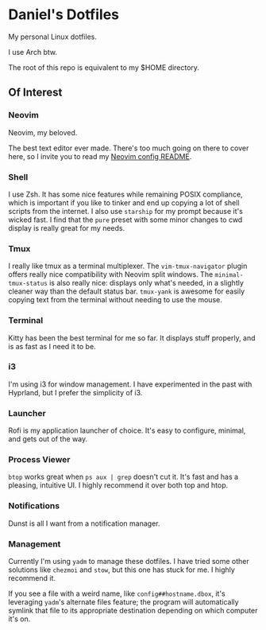 # Daniel's Dotfiles

My personal Linux dotfiles.

I use Arch btw.

The root of this repo is equivalent to my $HOME directory.

## Of Interest

### Neovim

Neovim, my beloved.

The best text editor ever made. There's too much going on there to cover here, so I invite you to read my [Neovim config README](./.config/nvim/README.md).

### Shell

I use Zsh. It has some nice features while remaining POSIX compliance, which is important if you like to tinker and end up copying a lot of shell scripts from the internet. I also use `starship` for my prompt because it's wicked fast. I find that the `pure` preset with some minor changes to cwd display is really great for my needs.

### Tmux

I really like tmux as a terminal multiplexer. The `vim-tmux-navigator` plugin offers really nice compatibility with Neovim split windows. The `minimal-tmux-status` is also really nice: displays only what's needed, in a slightly cleaner way than the default status bar. `tmux-yank` is awesome for easily copying text from the terminal without needing to use the mouse.

### Terminal

Kitty has been the best terminal for me so far. It displays stuff properly, and is as fast as I need it to be.

### i3

I'm using i3 for window management. I have experimented in the past with Hyprland, but I prefer the simplicity of i3.

### Launcher

Rofi is my application launcher of choice. It's easy to configure, minimal, and gets out of the way.

### Process Viewer

`btop` works great when `ps aux | grep` doesn't cut it. It's fast and has a pleasing, intuitive UI. I highly recommend it over both top and htop.

### Notifications

Dunst is all I want from a notification manager.

### Management

Currently I'm using `yadm` to manage these dotfiles. I have tried some other solutions like `chezmoi` and `stow`, but this one has stuck for me. I highly recommend it.

If you see a file with a weird name, like `config##hostname.dbox`, it's leveraging `yadm`'s alternate files feature; the program will automatically symlink that file to its appropriate destination depending on which computer it's on.
